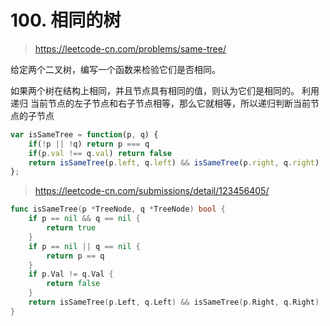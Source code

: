 # 100. 相同的树

> https://leetcode-cn.com/problems/same-tree/

给定两个二叉树，编写一个函数来检验它们是否相同。

如果两个树在结构上相同，并且节点具有相同的值，则认为它们是相同的。
利用递归 当前节点的左子节点和右子节点相等，那么它就相等，所以递归判断当前节点的子节点
```js
var isSameTree = function(p, q) {
    if(!p || !q) return p === q
    if(p.val !== q.val) return false
    return isSameTree(p.left, q.left) && isSameTree(p.right, q.right)
};
```
> https://leetcode-cn.com/submissions/detail/123456405/
```go
func isSameTree(p *TreeNode, q *TreeNode) bool {
    if p == nil && q == nil {
        return true
    }
    if p == nil || q == nil {
        return p == q
    }
    if p.Val != q.Val {
        return false
    }
    return isSameTree(p.Left, q.Left) && isSameTree(p.Right, q.Right)
}
```
